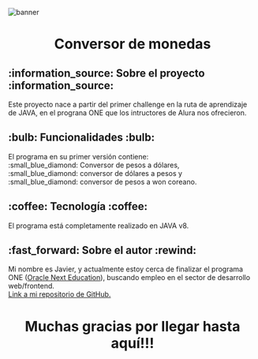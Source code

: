 
![banner](https://user-images.githubusercontent.com/97699560/172789354-ac38fdfd-0f17-4862-b4f9-ace24a9951fc.png)

<h1 align="center" > Conversor de monedas </h1>

<h2>  :information_source: Sobre el proyecto  :information_source: </h2>
Este proyecto nace a partir del primer challenge en la ruta de aprendizaje de JAVA, en el prograna ONE que los intructores de Alura nos ofrecieron.


<h2> :bulb: Funcionalidades :bulb: </h2>
<p>El programa en su primer versión contiene:  </br> 
:small_blue_diamond: Conversor de pesos a dólares, </br>
:small_blue_diamond: conversor de dólares a pesos y </br>
:small_blue_diamond: conversor de pesos a won coreano. </p>

<h2> :coffee: Tecnología :coffee: </h2>
<p>El programa está completamente realizado en JAVA v8. </p>


<h2> :fast_forward: Sobre el autor :rewind: </h2>
<p>Mi nombre es Javier, y actualmente estoy cerca de finalizar el programa ONE (<a href="https://www.oracle.com/ar/education/oracle-next-education/">Oracle Next Education</a>), buscando empleo en el sector de desarrollo web/frontend.</br> 
<a href="https://github.com/J-a-v-u/"> Link a mi repositorio de GitHub.</a>
</p>

<h1 align="center" > Muchas gracias por llegar hasta aquí!!! </h1>

